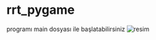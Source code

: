 # rrt_pygame
programı main dosyası ile başlatabilirsiniz
![resim](https://user-images.githubusercontent.com/75750279/196524550-b2c56137-4cf1-4704-b148-c33a370f72a2.png)

